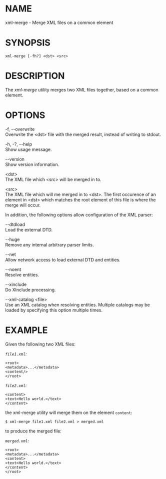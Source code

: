 NAME
====

xml-merge - Merge XML files on a common element

SYNOPSIS
========

    xml-merge [-fh?] <dst> <src>

DESCRIPTION
===========

The *xml-merge* utility merges two XML files together, based on a common
element.

OPTIONS
=======

-f, --overwrite  
Overwrite the &lt;dst&gt; file with the merged result, instead of
writing to stdout.

-h, -?, --help  
Show usage message.

--version  
Show version information.

&lt;dst&gt;  
The XML file which &lt;src&gt; will be merged in to.

&lt;src&gt;  
The XML file which will me merged in to &lt;dst&gt;. The first occurence
of an element in &lt;dst&gt; which matches the root element of this file
is where the merge will occur.

In addition, the following options allow configuration of the XML
parser:

--dtdload  
Load the external DTD.

--huge  
Remove any internal arbitrary parser limits.

--net  
Allow network access to load external DTD and entities.

--noent  
Resolve entities.

--xinclude  
Do XInclude processing.

--xml-catalog &lt;file&gt;  
Use an XML catalog when resolving entities. Multiple catalogs may be
loaded by specifying this option multiple times.

EXAMPLE
=======

Given the following two XML files:

*`file1.xml`:*

    <root>
    <metadata>...</metadata>
    <content/>
    </root>

*`file2.xml`:*

    <content>
    <text>Hello world.</text>
    </content>

the xml-merge utility will merge them on the element `content`:

    $ xml-merge file1.xml file2.xml > merged.xml

to produce the merged file:

*`merged.xml`:*

    <root>
    <metadata>...</metadata>
    <content>
    <text>Hello world.</text>
    </content>
    </root>
